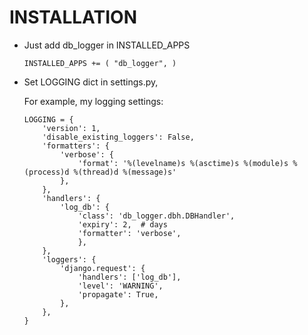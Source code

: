 # INSTALLATION

* Just add db_logger in INSTALLED_APPS

  `
  INSTALLED_APPS += (
      "db_logger",
  )
  `

* Set LOGGING dict in settings.py,
  
  For example, my logging settings:
  ```
  LOGGING = {
      'version': 1,
      'disable_existing_loggers': False,
      'formatters': {
          'verbose': {
              'format': '%(levelname)s %(asctime)s %(module)s %(process)d %(thread)d %(message)s'
          },
      },
      'handlers': {
          'log_db': {
              'class': 'db_logger.dbh.DBHandler',
              'expiry': 2,  # days
              'formatter': 'verbose',
              },
      },
      'loggers': {
          'django.request': {
              'handlers': ['log_db'],
              'level': 'WARNING',
              'propagate': True,
          },
      },
  }
  
  ```
  
